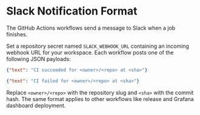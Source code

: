 # Slack Notification Format

The GitHub Actions workflows send a message to Slack when a job finishes.

Set a repository secret named `SLACK_WEBHOOK_URL` containing an incoming webhook URL for your workspace. Each workflow posts one of the following JSON payloads:

```json
{"text": "CI succeeded for <owner>/<repo> at <sha>"}
```

```json
{"text": "CI failed for <owner>/<repo> at <sha>"}
```

Replace `<owner>/<repo>` with the repository slug and `<sha>` with the commit hash. The same format applies to other workflows like release and Grafana dashboard deployment.
